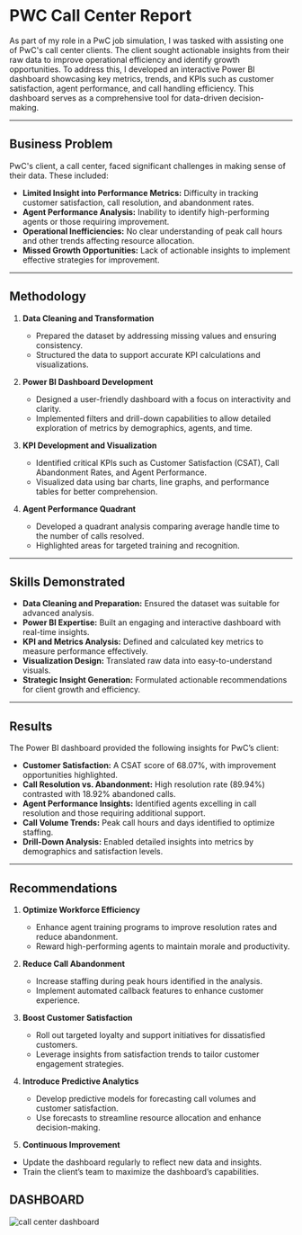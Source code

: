 # PWC Call Center Report
As part of my role in a PwC job simulation, I was tasked with assisting one of PwC's call center clients. The client sought actionable insights from their raw data to improve operational efficiency and identify growth opportunities. To address this, I developed an interactive Power BI dashboard showcasing key metrics, trends, and KPIs such as customer satisfaction, agent performance, and call handling efficiency. This dashboard serves as a comprehensive tool for data-driven decision-making.  

---

## Business Problem  
PwC's client, a call center, faced significant challenges in making sense of their data. These included:  
- **Limited Insight into Performance Metrics:** Difficulty in tracking customer satisfaction, call resolution, and abandonment rates.  
- **Agent Performance Analysis:** Inability to identify high-performing agents or those requiring improvement.  
- **Operational Inefficiencies:** No clear understanding of peak call hours and other trends affecting resource allocation.  
- **Missed Growth Opportunities:** Lack of actionable insights to implement effective strategies for improvement.  

---

## Methodology  
1. **Data Cleaning and Transformation**  
   - Prepared the dataset by addressing missing values and ensuring consistency.  
   - Structured the data to support accurate KPI calculations and visualizations.  

2. **Power BI Dashboard Development**  
   - Designed a user-friendly dashboard with a focus on interactivity and clarity.  
   - Implemented filters and drill-down capabilities to allow detailed exploration of metrics by demographics, agents, and time.  

3. **KPI Development and Visualization**  
   - Identified critical KPIs such as Customer Satisfaction (CSAT), Call Abandonment Rates, and Agent Performance.  
   - Visualized data using bar charts, line graphs, and performance tables for better comprehension.  

4. **Agent Performance Quadrant**  
   - Developed a quadrant analysis comparing average handle time to the number of calls resolved.  
   - Highlighted areas for targeted training and recognition.  


---

## Skills Demonstrated  
- **Data Cleaning and Preparation:** Ensured the dataset was suitable for advanced analysis.  
- **Power BI Expertise:** Built an engaging and interactive dashboard with real-time insights.  
- **KPI and Metrics Analysis:** Defined and calculated key metrics to measure performance effectively.  
- **Visualization Design:** Translated raw data into easy-to-understand visuals.  
- **Strategic Insight Generation:** Formulated actionable recommendations for client growth and efficiency.  

---

## Results  
The Power BI dashboard provided the following insights for PwC’s client:  
- **Customer Satisfaction:** A CSAT score of 68.07%, with improvement opportunities highlighted.  
- **Call Resolution vs. Abandonment:** High resolution rate (89.94%) contrasted with 18.92% abandoned calls.  
- **Agent Performance Insights:** Identified agents excelling in call resolution and those requiring additional support.  
- **Call Volume Trends:** Peak call hours and days identified to optimize staffing.  
- **Drill-Down Analysis:** Enabled detailed insights into metrics by demographics and satisfaction levels.  

---

## Recommendations  
1. **Optimize Workforce Efficiency**  
   - Enhance agent training programs to improve resolution rates and reduce abandonment.  
   - Reward high-performing agents to maintain morale and productivity.  

2. **Reduce Call Abandonment**  
   - Increase staffing during peak hours identified in the analysis.  
   - Implement automated callback features to enhance customer experience.  

3. **Boost Customer Satisfaction**  
   - Roll out targeted loyalty and support initiatives for dissatisfied customers.  
   - Leverage insights from satisfaction trends to tailor customer engagement strategies.  

4. **Introduce Predictive Analytics**  
   - Develop predictive models for forecasting call volumes and customer satisfaction.  
   - Use forecasts to streamline resource allocation and enhance decision-making.
  
 5. **Continuous Improvement**  
   - Update the dashboard regularly to reflect new data and insights.  
   - Train the client’s team to maximize the dashboard’s capabilities.  
  
## DASHBOARD
![call center dashboard](https://github.com/user-attachments/assets/4ae5e484-a6af-4a77-85f7-a0995a4e66a2)





